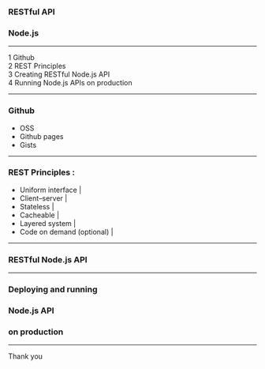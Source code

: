 ### RESTful API   
### Node.js

---

1	Github  
2	REST Principles  
3	Creating RESTful Node.js API  
4	Running Node.js APIs on production  

---

### Github
 - OSS
 - Github pages
 - Gists
 
---

### REST Principles :
- Uniform interface |
- Client–server |
- Stateless |
- Cacheable |
- Layered system |
- Code on demand (optional) |

---

### RESTful Node.js API


---

### Deploying and running
### Node.js API
### on production


---

Thank you
